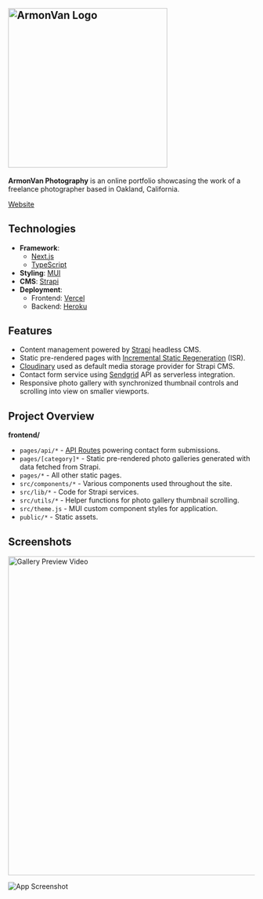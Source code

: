 ## <img src="https://user-images.githubusercontent.com/57969414/173707153-0d9b023c-3892-4842-9658-54ec649e8333.png" alt="ArmonVan Logo" width="325">

**ArmonVan Photography** is an online portfolio showcasing the work of a freelance photographer based in Oakland, California.

[Website](https://armonvanphoto.com)

## Technologies

- **Framework**:
  - [Next.js](https://nextjs.org)
  - [TypeScript](https://nextjs.org/docs/basic-features/typescript)
- **Styling**: [MUI](https://mui.org)
- **CMS**: [Strapi](https://strapi.com)
- **Deployment**:
  - Frontend: [Vercel](https://vercel.com)
  - Backend: [Heroku](https://heroku.com)

## Features

- Content management powered by [Strapi](https://strapi.io) headless CMS.
- Static pre-rendered pages with [Incremental Static Regeneration](https://vercel.com/docs/concepts/next.js/incremental-static-regeneration) (ISR).
- [Cloudinary](https://cloudinary.com) used as default media storage provider for Strapi CMS.
- Contact form service using [Sendgrid](https://sendgrid.com) API as serverless integration.
- Responsive photo gallery with synchronized thumbnail controls and scrolling into view on smaller viewports.

## Project Overview

**frontend/**

- `pages/api/*` - [API Routes](https://nextjs.org/blog/next-9#api-routes) powering contact form submissions.
- `pages/[category]*` - Static pre-rendered photo galleries generated with data fetched from Strapi.
- `pages/*` - All other static pages.
- `src/components/*` - Various components used throughout the site.
- `src/lib/*` - Code for Strapi services.
- `src/utils/*` - Helper functions for photo gallery thumbnail scrolling.
- `src/theme.js` - MUI custom component styles for application.
- `public/*` - Static assets.

## Screenshots

<img src="https://user-images.githubusercontent.com/57969414/183147872-21d0d070-7261-44a2-af20-e6e91d564fca.gif" alt="Gallery Preview Video" width="650px">

![App Screenshot](https://res.cloudinary.com/jjo/image/upload/v1655059797/Portfolio/Armon%20Van%20Photography/armonvan-preview_kok1sn.png)
